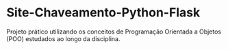 # Site-Chaveamento-Python-Flask
Projeto prático utilizando os conceitos de Programação Orientada a Objetos (POO) estudados ao longo da disciplina.
